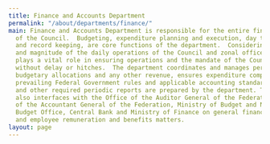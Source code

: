 ```yaml
---
title: Finance and Accounts Department
permalink: "/about/departments/finance/"
main: Finance and Accounts Department is responsible for the entire financial operations
  of the Council.  Budgeting, expenditure planning and execution, day to day management
  and record keeping, are core functions of the department.  Considering the size
  and magnitude of the daily operations of the Council and zonal offices, this department
  plays a vital role in ensuring operations and the mandate of the Council can progress
  without delay or hitches.  The department coordinates and manages periodic and routine
  budgetary allocations and any other revenue, ensures expenditure compliance with
  prevailing Federal Government rules and applicable accounting standards. Statutorily
  and other required periodic reports are prepared by the department. The Council
  also interfaces with the Office of the Auditor General of the Federation, Office
  of the Accountant General of the Federation, Ministry of Budget and National Planning,
  Budget Office, Central Bank and Ministry of Finance on general finance matters,
  and employee remuneration and benefits matters.
layout: page
---
```



